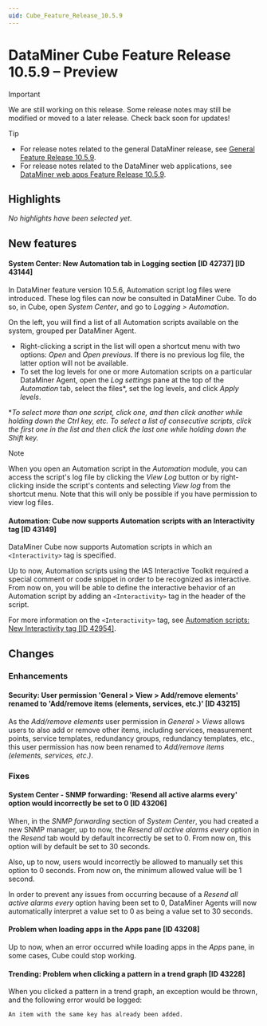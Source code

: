 ```yaml
---
uid: Cube_Feature_Release_10.5.9
---
```


# DataMiner Cube Feature Release 10.5.9 – Preview

> [!IMPORTANT]
> We are still working on this release. Some release notes may still be modified or moved to a later release. Check back soon for updates!

> [!TIP]
>
> - For release notes related to the general DataMiner release, see [General Feature Release 10.5.9](xref:General_Feature_Release_10.5.9).
> - For release notes related to the DataMiner web applications, see [DataMiner web apps Feature Release 10.5.9](xref:Web_apps_Feature_Release_10.5.9).

## Highlights

*No highlights have been selected yet.*

## New features

#### System Center: New Automation tab in Logging section [ID 42737] [ID 43144]

<!-- MR 10.4.0 [CU18] / 10.5.0 [CU6] - FR 10.5.9 -->

In DataMiner feature version 10.5.6, Automation script log files were introduced. These log files can now be consulted in DataMiner Cube. To do so, in Cube, open *System Center*, and go to *Logging > Automation*.

On the left, you will find a list of all Automation scripts available on the system, grouped per DataMiner Agent.

- Right-clicking a script in the list will open a shortcut menu with two options: *Open* and *Open previous*. If there is no previous log file, the latter option will not be available.
- To set the log levels for one or more Automation scripts on a particular DataMiner Agent, open the *Log settings* pane at the top of the *Automation* tab, select the files\*, set the log levels, and click *Apply levels*.

\**To select more than one script, click one, and then click another while holding down the Ctrl key, etc. To select a list of consecutive scripts, click the first one in the list and then click the last one while holding down the Shift key.*

> [!NOTE]
> When you open an Automation script in the *Automation* module, you can access the script's log file by clicking the *View Log* button or by right-clicking inside the script's contents and selecting *View log* from the shortcut menu. Note that this will only be possible if you have permission to view log files.

#### Automation: Cube now supports Automation scripts with an Interactivity tag [ID 43149]

<!-- MR 10.4.0 [CU18] / 10.5.0 [CU6] - FR 10.5.9 -->

DataMiner Cube now supports Automation scripts in which an `<Interactivity>` tag is specified.

Up to now, Automation scripts using the IAS Interactive Toolkit required a special comment or code snippet in order to be recognized as interactive. From now on, you will be able to define the interactive behavior of an Automation script by adding an `<Interactivity>` tag in the header of the script.

For more information on the `<Interactivity>` tag, see [Automation scripts: New Interactivity tag [ID 42954]](xref:General_Feature_Release_10.5.9#automation-scripts-new-interactivity-tag-id-42954).

## Changes

### Enhancements

#### Security: User permission 'General > View > Add/remove elements' renamed to 'Add/remove items (elements, services, etc.)' [ID 43215]

<!-- MR 10.4.0 [CU18] / 10.5.0 [CU6] - FR 10.5.9 -->

As the *Add/remove elements* user permission in *General > Views* allows users to also add or remove other items, including services, measurement points, service templates, redundancy groups, redundancy templates, etc., this user permission has now been renamed to *Add/remove items (elements, services, etc.)*.

### Fixes

#### System Center - SNMP forwarding: 'Resend all active alarms every' option would incorrectly be set to 0 [ID 43206]

<!-- MR 10.4.0 [CU18] / 10.5.0 [CU6] - FR 10.5.9 -->

When, in the *SNMP forwarding* section of *System Center*, you had created a new SNMP manager, up to now, the *Resend all active alarms every* option in the *Resend* tab would by default incorrectly be set to 0. From now on, this option will by default be set to 30 seconds.

Also, up to now, users would incorrectly be allowed to manually set this option to 0 seconds. From now on, the minimum allowed value will be 1 second.

In order to prevent any issues from occurring because of a *Resend all active alarms every* option having been set to 0, DataMiner Agents will now automatically interpret a value set to 0 as being a value set to 30 seconds.

#### Problem when loading apps in the Apps pane [ID 43208]

<!-- MR 10.4.0 [CU18] / 10.5.0 [CU6] - FR 10.5.9 -->

Up to now, when an error occurred while loading apps in the *Apps* pane, in some cases, Cube could stop working.

#### Trending: Problem when clicking a pattern in a trend graph [ID 43228]

<!-- MR 10.4.0 [CU18] / 10.5.0 [CU6] - FR 10.5.9 -->

When you clicked a pattern in a trend graph, an exception would be thrown, and the following error would be logged:

`An item with the same key has already been added.`
